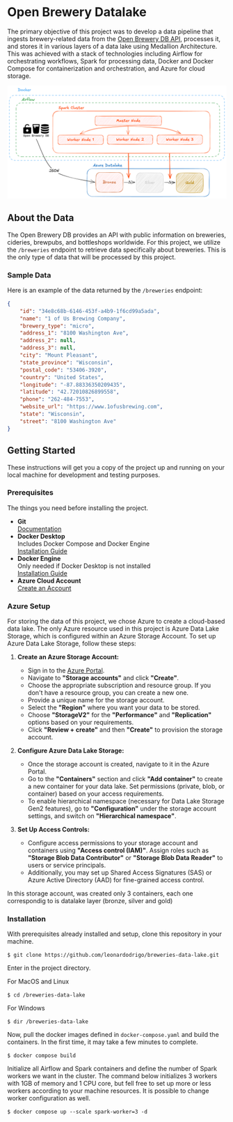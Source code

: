 # Open Brewery Datalake

The primary objective of this project was to develop a data pipeline that ingests brewery-related data from the [Open Brewery DB API](https://www.openbrewerydb.org/), processes it, and stores it in various layers of a data lake using Medallion Architecture. This was achieved with a stack of technologies including Airflow for orchestrating workflows, Spark for processing data, Docker and Docker Compose for containerization and orchestration, and Azure for cloud storage.

![](https://github.com/leonardodrigo/breweries-data-lake/blob/main/docs/img/project_diagram.png)

## About the Data

The Open Brewery DB provides an API with public information on breweries, cideries, brewpubs, and bottleshops worldwide. For this project, we utilize the `/breweries` endpoint to retrieve data specifically about breweries. This is the only type of data that will be processed by this project.

### Sample Data

Here is an example of the data returned by the `/breweries` endpoint:

```json
{
    "id": "34e8c68b-6146-453f-a4b9-1f6cd99a5ada",
    "name": "1 of Us Brewing Company",
    "brewery_type": "micro",
    "address_1": "8100 Washington Ave",
    "address_2": null,
    "address_3": null,
    "city": "Mount Pleasant",
    "state_province": "Wisconsin",
    "postal_code": "53406-3920",
    "country": "United States",
    "longitude": "-87.88336350209435",
    "latitude": "42.72010826899558",
    "phone": "262-484-7553",
    "website_url": "https://www.1ofusbrewing.com",
    "state": "Wisconsin",
    "street": "8100 Washington Ave"
}
```

## Getting Started

These instructions will get you a copy of the project up and running on your local machine for development and testing purposes.

### Prerequisites

The things you need before installing the project.

* **Git**  
  [Documentation](https://git-scm.com/doc)
* **Docker Desktop**  
  Includes Docker Compose and Docker Engine  
  [Installation Guide](https://docs.docker.com/desktop/install/mac-install/)
* **Docker Engine**  
  Only needed if Docker Desktop is not installed  
  [Installation Guide](https://docs.docker.com/engine/install/)
* **Azure Cloud Account**  
  [Create an Account](https://azure.microsoft.com/en-us)

### Azure Setup

For storing the data of this project, we chose Azure to create a cloud-based data lake. The only Azure resource used in this project is Azure Data Lake Storage, which is configured within an Azure Storage Account. To set up Azure Data Lake Storage, follow these steps:

1. **Create an Azure Storage Account:**
   - Sign in to the [Azure Portal](https://portal.azure.com).
   - Navigate to **"Storage accounts"** and click **"Create"**.
   - Choose the appropriate subscription and resource group. If you don't have a resource group, you can create a new one.
   - Provide a unique name for the storage account.
   - Select the **"Region"** where you want your data to be stored.
   - Choose **"StorageV2"** for the **"Performance"** and **"Replication"** options based on your requirements.
   - Click **"Review + create"** and then **"Create"** to provision the storage account.

2. **Configure Azure Data Lake Storage:**
   - Once the storage account is created, navigate to it in the Azure Portal.
   - Go to the **"Containers"** section and click **"Add container"** to create a new container for your data lake. Set permissions (private, blob, or container) based on your access requirements.
   - To enable hierarchical namespace (necessary for Data Lake Storage Gen2 features), go to **"Configuration"** under the storage account settings, and switch on **"Hierarchical namespace"**.

3. **Set Up Access Controls:**
   - Configure access permissions to your storage account and containers using **"Access control (IAM)"**. Assign roles such as **"Storage Blob Data Contributor"** or **"Storage Blob Data Reader"** to users or service principals.
   - Additionally, you may set up Shared Access Signatures (SAS) or Azure Active Directory (AAD) for fine-grained access control.

In this storage account, was created only 3 containers, each one correspondig to is datalake layer (bronze, silver and gold)

### Installation

With prerequisites already installed and setup, clone this repository in your machine.
```
$ git clone https://github.com/leonardodrigo/breweries-data-lake.git
```

Enter in the project directory.

For MacOS and Linux
```
$ cd /breweries-data-lake
```

For Windows
```
$ dir /breweries-data-lake
```

Now, pull the docker images defined in ```docker-compose.yaml``` and build the containers. In the first time, it may take a few minutes to complete.
```
$ docker compose build
```

Initialize all Airflow and Spark containers and define the number of Spark workers we want in the cluster. The command below initializes 3 workers with 1GB of memory and 1 CPU core, but fell free to set up more or less workers according to your machine resources. It is possible to change worker configuration as well.
```
$ docker compose up --scale spark-worker=3 -d
```

